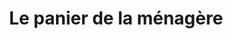 ---
title: "Le panier de la ménagère"
url: /la-riviere/le-panier-de-la-menagere/
shop: Gemüse & Obst
---
